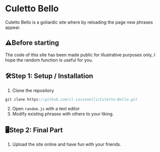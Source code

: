 # Culetto Bello
Culetto Bello is a goliardic site where by reloading the page new phrases appear.

## ⚠️Before starting

The code of this site has been made public for illustrative purposes only, I hope the random function is useful for you.

## 🛠Step 1: Setup / Installation

1. Clone the repository
```javascript
git clone https://github.com/cl-cassanelli/Culetto-Bello.git
```
2. Open `random.js` with a text editor
3. Modify existing phrases with others to your liking.

## 🖥️Step 2: Final Part

1. Upload the site online and have fun with your friends.